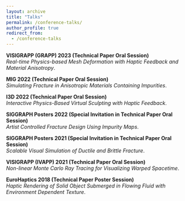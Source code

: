 ```yaml
---
layout: archive
title: "Talks"
permalink: /conference-talks/
author_profile: true
redirect_from:
  - /conference-talks
---
```

**VISIGRAPP (GRAPP) 2023 (Technical Paper Oral Session)**\
*Real-time Physics-based Mesh Deformation with Haptic Feedback and Material Anisotropy*. <br>

**MIG 2022 (Technical Paper Oral Session)**\
*Simulating Fracture in Anisotropic Materials Containing Impurities*. <br>

**I3D 2022 (Technical Paper Oral Session)**\
*Interactive Physics-Based Virtual Sculpting with Haptic Feedback*. <br>

**SIGGRAPH Posters 2022 (Special Invitation in Technical Paper Oral Session)**\
*Artist Controlled Fracture Design Using Impurity Maps*. <br> 

**SIGGRAPH Posters 2021 (Special Invitation in Technical Paper Oral Session)**\
*Scalable Visual Simulation of Ductile and Brittle Fracture*. <br> 

**VISIGRAPP (IVAPP) 2021 (Technical Paper Oral Session)**\
*Non-linear Monte Carlo Ray Tracing for Visualizing Warped Spacetime*. <br>

**EuroHaptics 2018 (Technical Paper Poster Session)**\
*Haptic Rendering of Solid Object Submerged in Flowing Fluid with Environment Dependent Texture*.
